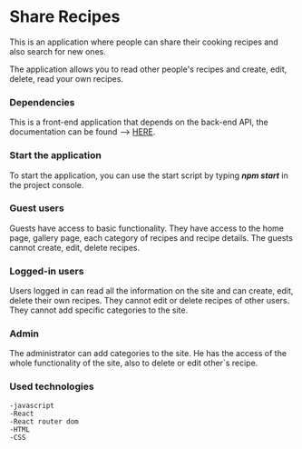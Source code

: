 # Share Recipes

This is an application where people can share their cooking recipes and also search for new ones.

The application allows you to read other people's recipes and create, edit, delete, read your own recipes.

### Dependencies

This is a front-end application that depends on the back-end API, the documentation can be found --> [HERE](https://github.com/Kalin-Konstantinov/server.git).

### Start the application

To start the application, you can use the start script by typing ***npm start*** in the project console.

### Guest users

Guests have access to basic functionality.
They have access to the home page, gallery page, each category of recipes and recipe details. The guests cannot create, edit, delete recipes.

### Logged-in users

Users logged in can read all the information on the site and can create, edit, delete their own recipes. They cannot edit or delete recipes of other users. They cannot add specific categories to the site.

### Admin

The administrator can add categories to the site. He has the access of the whole functionality of the site, also to delete or edit other`s recipe.

### Used technologies

    -javascript
    -React
    -React router dom
    -HTML
    -CSS